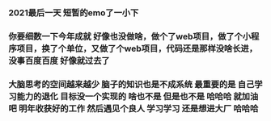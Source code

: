### 2021最后一天 短暂的emo了一小下
### 你要细数一下今年成就 好像也没做啥，做个了web项目，做了个小程序项目，换了个单位，又做了个web项目，代码还是那样没啥长进，没事百度百度 好像就过去了 
### 大脑思考的空间越来越少 脑子的知识也是不成系统 最重要的是 自己学习能力的退化 目标没一个实现的 啥也不是 但是也不是 哈哈哈 就加油吧 明年收获好的工作 然后遇见个良人 学习学习 还是想进大厂 哈哈哈

